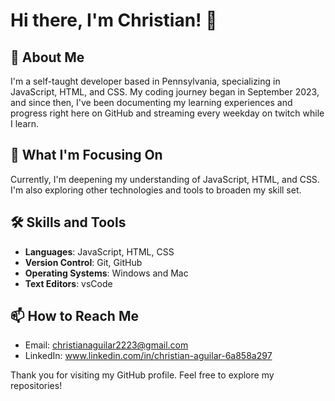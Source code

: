 
# Hi there, I'm Christian! 👋

## 🚀 About Me
I'm a self-taught developer based in Pennsylvania, specializing in JavaScript, HTML, and CSS. My coding journey began in September 2023, and since then, I've been documenting my learning experiences and progress right here on GitHub and streaming every weekday on twitch while I learn.

## 🎯 What I'm Focusing On
Currently, I'm deepening my understanding of JavaScript, HTML, and CSS. I'm also exploring other technologies and tools to broaden my skill set.

## 🛠 Skills and Tools
- **Languages**: JavaScript, HTML, CSS
- **Version Control**: Git, GitHub
- **Operating Systems**: Windows and Mac
- **Text Editors**: vsCode

## 📫 How to Reach Me
- Email: christianaguilar2223@gmail.com
- LinkedIn: www.linkedin.com/in/christian-aguilar-6a858a297

Thank you for visiting my GitHub profile. Feel free to explore my repositories!
```

